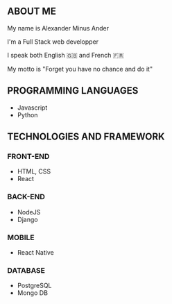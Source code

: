 ## ABOUT ME

<p>My name is Alexander Minus Ander</p>
<p>I'm a Full Stack web developper</p>
<p>I speak both English 🇬🇧 and French 🇫🇷</p>
<p>My motto is "Forget you have no chance and do it"</p>

## PROGRAMMING LANGUAGES

<ul>
  <li>Javascript</li>
  <li>Python</li>
</ul>

## TECHNOLOGIES AND FRAMEWORK

### FRONT-END

<ul>
  <li>HTML, CSS</li>
  <li>React</li>
</ul>

### BACK-END

<ul>
  <li>NodeJS</li>
  <li>Django</li>
</ul>

### MOBILE

<ul>
  <li>React Native</li>
</ul>

### DATABASE

<ul>
  <li>PostgreSQL</li>
  <li>Mongo DB</li>
</ul>

